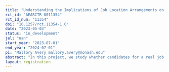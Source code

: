```yaml
---
title: "Understanding the Implications of Job Location Arrangements on the Job Application Process"
rct_id: "AEARCTR-0011354"
rct_id_num: "11354"
doi: "10.1257/rct.11354-1.0"
date: "2023-05-03"
status: "in_development"
jel: "nan"
start_year: "2023-07-01"
end_year: "2024-07-01"
pi: "Mallory Avery mallory.avery@monash.edu"
abstract: "In this project, we study whether candidates for a real job behave differently when they are informed that the position will be remote. "
layout: registration
---
```


